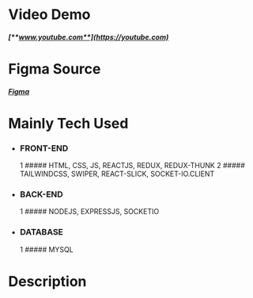 # Video Demo
##### [**www.youtube.com**](https://youtube.com)

# Figma Source


##### [**Figma**](https://www.figma.com/file/s9OK2nAKsSmCXgrhnBkWc4/TIX-ID-Web-Design-(Community)?node-id=2%3A3)



# Mainly Tech Used
  * ### FRONT-END
    1 ##### HTML, CSS, JS, REACTJS, REDUX, REDUX-THUNK
    2 ##### TAILWINDCSS, SWIPER, REACT-SLICK, SOCKET-IO.CLIENT
 * ### BACK-END
    1 ##### NODEJS, EXPRESSJS, SOCKETIO
 * ### DATABASE
    1 ##### MYSQL
# Description
    
